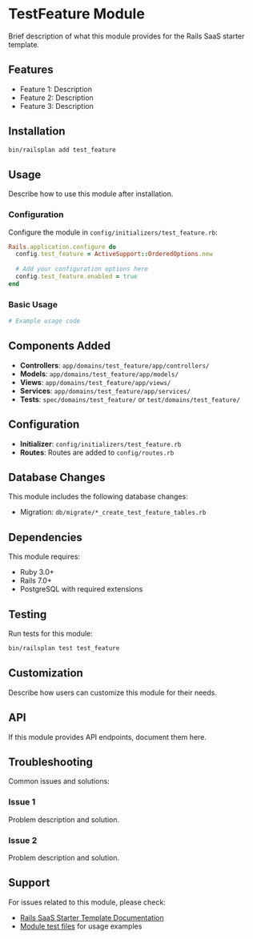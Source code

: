 # TestFeature Module

Brief description of what this module provides for the Rails SaaS starter template.

## Features

- Feature 1: Description
- Feature 2: Description  
- Feature 3: Description

## Installation

```bash
bin/railsplan add test_feature
```

## Usage

Describe how to use this module after installation.

### Configuration

Configure the module in `config/initializers/test_feature.rb`:

```ruby
Rails.application.configure do
  config.test_feature = ActiveSupport::OrderedOptions.new
  
  # Add your configuration options here
  config.test_feature.enabled = true
end
```

### Basic Usage

```ruby
# Example usage code
```

## Components Added

- **Controllers**: `app/domains/test_feature/app/controllers/`
- **Models**: `app/domains/test_feature/app/models/`
- **Views**: `app/domains/test_feature/app/views/`
- **Services**: `app/domains/test_feature/app/services/`
- **Tests**: `spec/domains/test_feature/` or `test/domains/test_feature/`

## Configuration

- **Initializer**: `config/initializers/test_feature.rb`
- **Routes**: Routes are added to `config/routes.rb`

## Database Changes

This module includes the following database changes:

- Migration: `db/migrate/*_create_test_feature_tables.rb`

## Dependencies

This module requires:

- Ruby 3.0+
- Rails 7.0+
- PostgreSQL with required extensions

## Testing

Run tests for this module:

```bash
bin/railsplan test test_feature
```

## Customization

Describe how users can customize this module for their needs.

## API

If this module provides API endpoints, document them here.

## Troubleshooting

Common issues and solutions:

### Issue 1
Problem description and solution.

### Issue 2
Problem description and solution.

## Support

For issues related to this module, please check:

- [Rails SaaS Starter Template Documentation](../../../README.md)
- [Module test files](test/) for usage examples
